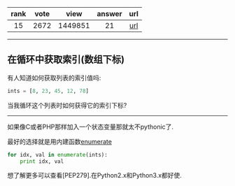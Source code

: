 
| rank | vote | view | answer | url |
|:-:|:-:|:-:|:-:|:-:|
|15|2672|1449851|21| [url](http://stackoverflow.com/questions/522563/accessing-the-index-in-for-loops) |
***

## 在循环中获取索引(数组下标)

有人知道如何获取列表的索引值吗:

```python
ints = [8, 23, 45, 12, 78]
```

当我循环这个列表时如何获得它的索引下标?

***

如果像C或者PHP那样加入一个状态变量那就太不pythonic了.

最好的选择就是用内建函数[enumerate](https://docs.python.org/2/library/functions.html#enumerate)

```python
for idx, val in enumerate(ints):
    print idx, val
```

想了解更多可以查看[PEP279].在Python2.x和Python3.x都好使.